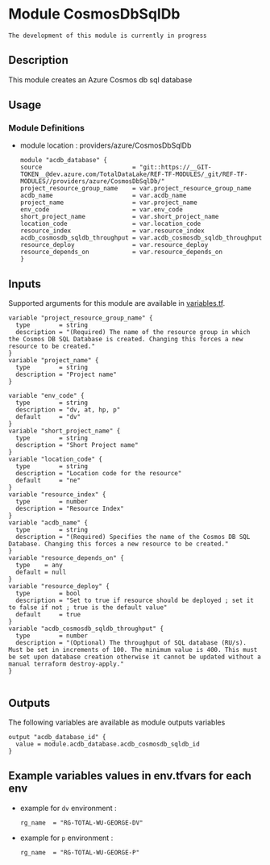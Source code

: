 # Module CosmosDbSqlDb

`The development of this module is currently in progress`

## Description

This module creates an Azure Cosmos db sql database

## Usage

### Module Definitions

- module location : providers/azure/CosmosDbSqlDb

  ```hcl
  module "acdb_database" {
  source                         = "git::https://__GIT-TOKEN__@dev.azure.com/TotalDataLake/REF-TF-MODULES/_git/REF-TF-MODULES//providers/azure/CosmosDbSqlDb/"
  project_resource_group_name    = var.project_resource_group_name
  acdb_name                      = var.acdb_name
  project_name                   = var.project_name
  env_code                       = var.env_code
  short_project_name             = var.short_project_name
  location_code                  = var.location_code
  resource_index                 = var.resource_index
  acdb_cosmosdb_sqldb_throughput = var.acdb_cosmosdb_sqldb_throughput
  resource_deploy                = var.resource_deploy
  resource_depends_on            = var.resource_depends_on
  }
  ```


## Inputs
Supported arguments for this module are available in [variables.tf](variables.tf).


```hcl
variable "project_resource_group_name" {
  type        = string
  description = "(Required) The name of the resource group in which the Cosmos DB SQL Database is created. Changing this forces a new resource to be created."
}
variable "project_name" {
  type        = string
  description = "Project name"
}

variable "env_code" {
  type        = string
  description = "dv, at, hp, p"
  default     = "dv"
}
variable "short_project_name" {
  type        = string
  description = "Short Project name"
}
variable "location_code" {
  type        = string
  description = "Location code for the resource"
  default     = "ne"
}
variable "resource_index" {
  type        = number
  description = "Resource Index"
}
variable "acdb_name" {
  type        = string
  description = "(Required) Specifies the name of the Cosmos DB SQL Database. Changing this forces a new resource to be created."
}
variable "resource_depends_on" {
  type    = any
  default = null
}
variable "resource_deploy" {
  type        = bool
  description = "Set to true if resource should be deployed ; set it to false if not ; true is the default value"
  default     = true
}
variable "acdb_cosmosdb_sqldb_throughput" {
  type        = number
  description = "(Optional) The throughput of SQL database (RU/s). Must be set in increments of 100. The minimum value is 400. This must be set upon database creation otherwise it cannot be updated without a manual terraform destroy-apply."
}


````

## Outputs

The following variables are available as module outputs variables

```hcl
output "acdb_database_id" {
  value = module.acdb_database.acdb_cosmosdb_sqldb_id
}
```

## Example variables values in env.tfvars for each env

- example for `dv` environment :
  ```hcl
  rg_name  = "RG-TOTAL-WU-GEORGE-DV"
  ```
- example for `p` environment :
  ```hcl
  rg_name  = "RG-TOTAL-WU-GEORGE-P"
  ```
